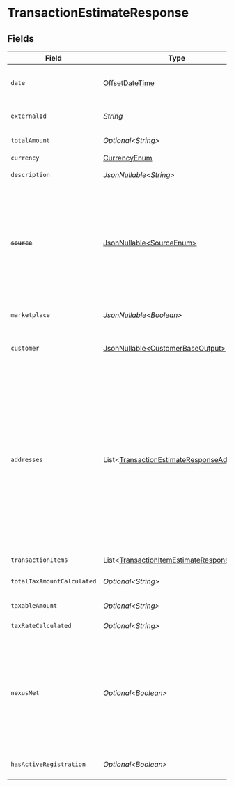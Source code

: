 # TransactionEstimateResponse


## Fields

| Field                                                                                                                                                                                                                                                                                                                                                                                                                                                                               | Type                                                                                                                                                                                                                                                                                                                                                                                                                                                                                | Required                                                                                                                                                                                                                                                                                                                                                                                                                                                                            | Description                                                                                                                                                                                                                                                                                                                                                                                                                                                                         |
| ----------------------------------------------------------------------------------------------------------------------------------------------------------------------------------------------------------------------------------------------------------------------------------------------------------------------------------------------------------------------------------------------------------------------------------------------------------------------------------- | ----------------------------------------------------------------------------------------------------------------------------------------------------------------------------------------------------------------------------------------------------------------------------------------------------------------------------------------------------------------------------------------------------------------------------------------------------------------------------------- | ----------------------------------------------------------------------------------------------------------------------------------------------------------------------------------------------------------------------------------------------------------------------------------------------------------------------------------------------------------------------------------------------------------------------------------------------------------------------------------- | ----------------------------------------------------------------------------------------------------------------------------------------------------------------------------------------------------------------------------------------------------------------------------------------------------------------------------------------------------------------------------------------------------------------------------------------------------------------------------------- |
| `date`                                                                                                                                                                                                                                                                                                                                                                                                                                                                              | [OffsetDateTime](https://docs.oracle.com/javase/8/docs/api/java/time/OffsetDateTime.html)                                                                                                                                                                                                                                                                                                                                                                                           | :heavy_check_mark:                                                                                                                                                                                                                                                                                                                                                                                                                                                                  | The date of the transaction in ISO 8601 format (e.g., 2025-01-25T12:00:00Z).                                                                                                                                                                                                                                                                                                                                                                                                        |
| `externalId`                                                                                                                                                                                                                                                                                                                                                                                                                                                                        | *String*                                                                                                                                                                                                                                                                                                                                                                                                                                                                            | :heavy_check_mark:                                                                                                                                                                                                                                                                                                                                                                                                                                                                  | Unique identifier of this transaction in the source system.                                                                                                                                                                                                                                                                                                                                                                                                                         |
| `totalAmount`                                                                                                                                                                                                                                                                                                                                                                                                                                                                       | *Optional\<String>*                                                                                                                                                                                                                                                                                                                                                                                                                                                                 | :heavy_minus_sign:                                                                                                                                                                                                                                                                                                                                                                                                                                                                  | Total amount of the transaction.                                                                                                                                                                                                                                                                                                                                                                                                                                                    |
| `currency`                                                                                                                                                                                                                                                                                                                                                                                                                                                                          | [CurrencyEnum](../../models/components/CurrencyEnum.md)                                                                                                                                                                                                                                                                                                                                                                                                                             | :heavy_check_mark:                                                                                                                                                                                                                                                                                                                                                                                                                                                                  | N/A                                                                                                                                                                                                                                                                                                                                                                                                                                                                                 |
| `description`                                                                                                                                                                                                                                                                                                                                                                                                                                                                       | *JsonNullable\<String>*                                                                                                                                                                                                                                                                                                                                                                                                                                                             | :heavy_minus_sign:                                                                                                                                                                                                                                                                                                                                                                                                                                                                  | An optional description of the transaction.                                                                                                                                                                                                                                                                                                                                                                                                                                         |
| ~~`source`~~                                                                                                                                                                                                                                                                                                                                                                                                                                                                        | [JsonNullable\<SourceEnum>](../../models/components/SourceEnum.md)                                                                                                                                                                                                                                                                                                                                                                                                                  | :heavy_minus_sign:                                                                                                                                                                                                                                                                                                                                                                                                                                                                  | : warning: ** DEPRECATED **: This will be removed in a future release, please migrate away from it as soon as possible.<br/><br/>While currently not used, it may be used in the future to determine taxability. The source of the transaction (e.g., OTHER).                                                                                                                                                                                                                       |
| `marketplace`                                                                                                                                                                                                                                                                                                                                                                                                                                                                       | *JsonNullable\<Boolean>*                                                                                                                                                                                                                                                                                                                                                                                                                                                            | :heavy_minus_sign:                                                                                                                                                                                                                                                                                                                                                                                                                                                                  | Indicates if the transaction involves a marketplace.                                                                                                                                                                                                                                                                                                                                                                                                                                |
| `customer`                                                                                                                                                                                                                                                                                                                                                                                                                                                                          | [JsonNullable\<CustomerBaseOutput>](../../models/components/CustomerBaseOutput.md)                                                                                                                                                                                                                                                                                                                                                                                                  | :heavy_minus_sign:                                                                                                                                                                                                                                                                                                                                                                                                                                                                  | Details about the customer. If the customer is not found, it will be ignored.                                                                                                                                                                                                                                                                                                                                                                                                       |
| `addresses`                                                                                                                                                                                                                                                                                                                                                                                                                                                                         | List\<[TransactionEstimateResponseAddress](../../models/components/TransactionEstimateResponseAddress.md)>                                                                                                                                                                                                                                                                                                                                                                          | :heavy_check_mark:                                                                                                                                                                                                                                                                                                                                                                                                                                                                  | List of addresses related to the transaction. At least one BILL_TO or SHIP_TO address must be provided. The address will be validated during estimation, and the transaction may be rejected if the address does not pass validation. The SHIP_TO will be preferred to use for determining tax liability. **Deprecated:** Use of `address.status` in estimate api is ignored and will be removed in the future status will be considered UNVERIFIED by default and always validated |
| `transactionItems`                                                                                                                                                                                                                                                                                                                                                                                                                                                                  | List\<[TransactionItemEstimateResponse](../../models/components/TransactionItemEstimateResponse.md)>                                                                                                                                                                                                                                                                                                                                                                                | :heavy_check_mark:                                                                                                                                                                                                                                                                                                                                                                                                                                                                  | N/A                                                                                                                                                                                                                                                                                                                                                                                                                                                                                 |
| `totalTaxAmountCalculated`                                                                                                                                                                                                                                                                                                                                                                                                                                                          | *Optional\<String>*                                                                                                                                                                                                                                                                                                                                                                                                                                                                 | :heavy_minus_sign:                                                                                                                                                                                                                                                                                                                                                                                                                                                                  | The total amount of tax determined for the transaction.                                                                                                                                                                                                                                                                                                                                                                                                                             |
| `taxableAmount`                                                                                                                                                                                                                                                                                                                                                                                                                                                                     | *Optional\<String>*                                                                                                                                                                                                                                                                                                                                                                                                                                                                 | :heavy_minus_sign:                                                                                                                                                                                                                                                                                                                                                                                                                                                                  | The taxable amount for the transaction.                                                                                                                                                                                                                                                                                                                                                                                                                                             |
| `taxRateCalculated`                                                                                                                                                                                                                                                                                                                                                                                                                                                                 | *Optional\<String>*                                                                                                                                                                                                                                                                                                                                                                                                                                                                 | :heavy_minus_sign:                                                                                                                                                                                                                                                                                                                                                                                                                                                                  | The calculated tax rate for the transaction.                                                                                                                                                                                                                                                                                                                                                                                                                                        |
| ~~`nexusMet`~~                                                                                                                                                                                                                                                                                                                                                                                                                                                                      | *Optional\<Boolean>*                                                                                                                                                                                                                                                                                                                                                                                                                                                                | :heavy_minus_sign:                                                                                                                                                                                                                                                                                                                                                                                                                                                                  | : warning: ** DEPRECATED **: This will be removed in a future release, please migrate away from it as soon as possible.<br/><br/>Indicates if nexus was met for the transaction.**Deprecated:** Use `has_active_registration` instead.                                                                                                                                                                                                                                              |
| `hasActiveRegistration`                                                                                                                                                                                                                                                                                                                                                                                                                                                             | *Optional\<Boolean>*                                                                                                                                                                                                                                                                                                                                                                                                                                                                | :heavy_minus_sign:                                                                                                                                                                                                                                                                                                                                                                                                                                                                  | Indicates if there is an active registration for the transaction.                                                                                                                                                                                                                                                                                                                                                                                                                   |